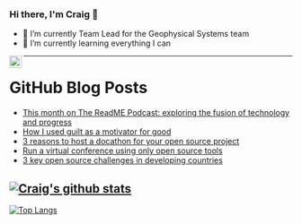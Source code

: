 ### Hi there, I'm Craig 👋

<!--
**CraigTeelFugro/CraigTeelFugro** is a ✨ _special_ ✨ repository because its `README.md` (this file) appears on your GitHub profile.

Here are some ideas to get you started:
-->

- 🔭 I’m currently Team Lead for the Geophysical Systems team
- 🌱 I’m currently learning everything I can

[<img align="left" alt="Craig Teel | LinkedIn" width="22px" src="https://cdn.jsdelivr.net/npm/simple-icons@v3/icons/linkedin.svg" />][linkedin]

---

# GitHub Blog Posts

<!-- BLOG-POST-LIST:START -->
- [This month on The ReadME Podcast: exploring the fusion of technology and progress](https://github.blog/2023-04-28-this-month-on-the-readme-podcast-exploring-the-fusion-of-technology-and-progress/)
- [How I used guilt as a motivator for good](https://opensource.com/article/23/4/guilt-motivation)
- [3 reasons to host a docathon for your open source project](https://opensource.com/article/23/4/open-source-docathon)
- [Run a virtual conference using only open source tools](https://opensource.com/article/23/4/open-source-tools-virtual-conference)
- [3 key open source challenges in developing countries](https://opensource.com/article/23/4/challenges-open-source-developing-countries)
<!-- BLOG-POST-LIST:END -->

## [![Craig's github stats](https://github-readme-stats.vercel.app/api?username=craigteelfugro&show_icons=true&theme=radical)](https://github.com/anuraghazra/github-readme-stats)


[linkedin]: https://linkedin.com/in/craig-teel-b8786771
[![Top Langs](https://github-readme-stats.vercel.app/api/top-langs/?username=craigteelfugro&layout=compact)](https://github.com/anuraghazra/github-readme-stats)
